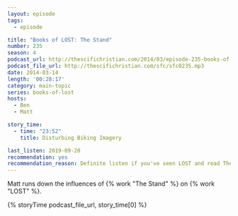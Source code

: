 ```yaml
---
layout: episode
tags:
  - episode

title: "Books of LOST: The Stand"
number: 235
season: 4
podcast_url: http://thescifichristian.com/2014/03/episode-235-books-of-lost-the-stand/
podcast_file_url: http://thescifichristian.com/sfc/sfc0235.mp3
date: 2014-03-14
length: '00:28:17'
category: main-topic
series: books-of-lost
hosts:
  - Ben
  - Matt

story_time:
  - time: "23:52"
    title: Disturbing Biking Imagery

last_listen: 2019-09-20
recommendation: yes
recommendation_reason: Definite listen if you've seen LOST and read The Stand. 
---
```

Matt runs down the influences of {% work "The Stand" %} on {% work "LOST" %}.

{% storyTime podcast_file_url, story_time[0] %}
